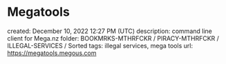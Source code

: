 # Megatools

created: December 10, 2022 12:27 PM (UTC)
description: command line client for Mega.nz
folder: BOOKMRKS-MTHRFCKR / PIRACY-MTHRFCKR / ILLEGAL-SERVICES / Sorted
tags: illegal services, mega tools
url: https://megatools.megous.com